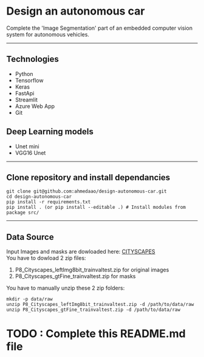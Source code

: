 # Design an autonomous car

Complete the 'Image Segmentation' part of an embedded computer vision system for autonomous vehicles.

---

## Technologies
- Python
- Tensorflow
- Keras
- FastApi
- Streamlit
- Azure Web App
- Git

## Deep Learning models 
- Unet mini
- VGG16 Unet

---

## Clone repository and install dependancies

```
git clone git@github.com:ahmedaao/design-autonomous-car.git
cd design-autonomous-car
pip install -r requirements.txt
pip install . (or pip install --editable .) # Install modules from package src/
```
---

## Data Source

Input Images and masks are dowloaded here: [CITYSCAPES](https://www.cityscapes-dataset.com/dataset-overview/)  
You have to dowload 2 zip files:    
1. P8_Cityscapes_leftImg8bit_trainvaltest.zip for original images
2. P8_Cityscapes_gtFine_trainvaltest.zip for masks

You have to manually unzip these 2 zip folders:

```
mkdir -p data/raw
unzip P8_Cityscapes_leftImg8bit_trainvaltest.zip -d /path/to/data/raw
unzip P8_Cityscapes_gtFine_trainvaltest.zip -d /path/to/data/raw
```

# TODO : Complete this README.md file